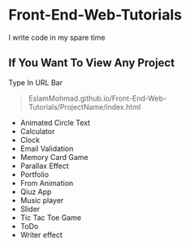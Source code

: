 # Front-End-Web-Tutorials

I write code in my spare time

## If You Want To View Any Project

Type In URL Bar

> EslamMohmad.github.io/Front-End-Web-Tutorials/ProjectName/index.html

- Animated Circle Text
- Calculator
- Clock
- Email Validation
- Memory Card Game
- Parallax Effect
- Portfolio
- From Animation
- Qiuz App
- Music player
- Slider
- Tic Tac Toe Game
- ToDo
- Writer effect
